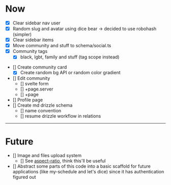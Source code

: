 # Now

- [x] Clear sidebar nav user
- [x] Random slug and avatar using dice bear -> decided to use robohash (simpler)
- [x] Clear sidebar items
- [x] Move community and stuff to schema/social.ts
- [x] Community tags
  - [x] black, lgbt, family and stuff (tag scope instead)
- [] Create community card
  - [x] Create random bg API or random color gradient
- [] Edit community
  - [] svelte form
  - [] +page.server
  - [] +page
- [] Profile page
- [] Create md drizzle schema
  - [] name convention
  - [] resume drizzle workflow in relations

---

# Future

- [] Image and files upload system
  - [] See [aspect-ratio](https://www.shadcn-svelte.com/docs/components/aspect-ratio), think this'll be useful
- [] Abstract some parts of this code into a basic scaffold for future applications (like my-schedule and let's dice) since it has authentication figured out
